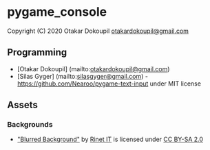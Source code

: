 ﻿pygame_console
==============

Copyright (C) 2020 Otakar Dokoupil <otakardokoupil@gmail.com>

Programming
------------

* [Otakar Dokoupil] (mailto:otakardokoupil@gmail.com)
* [Silas Gyger] (mailto:silasgyger@gmail.com) - https://github.com/Nearoo/pygame-text-input under MIT license

## Assets 

### Backgrounds

* ["Blurred Background"](https://bckground/blurred.jpg)
by [Rinet IT](https://www.flickr.com/people/159161473@N04/) is licensed under 
[CC BY-SA 2.0](http://creativecommons.org/licenses/by-sa/2.0/)